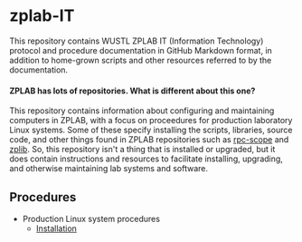 # zplab-IT
This repository contains WUSTL ZPLAB IT (Information Technology) protocol and procedure documentation in GitHub Markdown format,
in addition to home-grown scripts and other resources referred to by the documentation.

#### ZPLAB has lots of repositories. What is different about this one?
This repository contains information about configuring and maintaining computers in ZPLAB, with a focus on proceedures for production
laboratory Linux systems. Some of these specify installing the scripts, libraries, source code, and other things found in ZPLAB
repositories such as [rpc-scope](https://github.com/zplab/rpc-scope) and [zplib](https://github.com/zplab/zplib). So, this repository
isn't a thing that is installed or upgraded, but it does contain instructions and resources to facilitate installing, upgrading,
and otherwise maintaining lab systems and software.

## Procedures

* Production Linux system procedures
  * [Installation](./production_linux/installation.md)